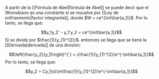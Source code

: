 
A partir de la [[Fórmula de Abel|fórmula de Abel]] se puede decir que el Wronskiano es una constante si se resuelve por [[Ley de enfriamiento|factor integrante]], donde $W = ce^{\int\bar{a_1}}$. Por lo tanto, se llega que: 

$$y_1y_2' - y_1'y_2 = ce^{\int\bar{a_1}}$$ 
Si se divide por $\frac{1}{y_{1}^{2}}$. entonces se llega que se tiene la [[Derivada|derivada]] de una división: 

$$\left(\frac{y_2}{y_1}\right)^{´} = c\frac{1}{y_{1}^{2}}e^{-\int\bar{a_1}}$$ 
Por lo tanto, se llega que: 

$$y_2 = Cy_1(x)\int\frac{1}{y_{1}^{2}}e^{-\int\bar{a_1}}$$ 